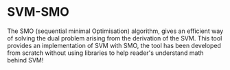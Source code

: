# SVM-SMO

The SMO (sequential minimal Optimisation) algorithm, gives an efficient way of solving 
the dual problem arising from the derivation of the SVM. This tool provides an implementation 
of SVM with SMO, the tool has been developed from scratch without using libraries to help reader's 
understand math behind SVM!
